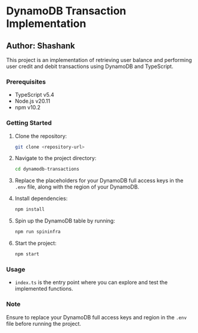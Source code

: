 # DynamoDB Transaction Implementation

## Author: Shashank

This project is an implementation of retrieving user balance and performing user credit and debit transactions using DynamoDB and TypeScript.

### Prerequisites

- TypeScript v5.4
- Node.js v20.11
- npm v10.2

### Getting Started

1. Clone the repository:

    ```bash
    git clone <repository-url>
    ```

2. Navigate to the project directory:

    ```bash
    cd dynamodb-transactions
    ```

3. Replace the placeholders for your DynamoDB full access keys in the `.env` file, along with the region of your DynamoDB.

4. Install dependencies:

    ```bash
    npm install
    ```

5. Spin up the DynamoDB table by running:

    ```bash
    npm run spininfra
    ```

6. Start the project:

    ```bash
    npm start
    ```

### Usage

- `index.ts` is the entry point where you can explore and test the implemented functions.

### Note

Ensure to replace your DynamoDB full access keys and region in the `.env` file before running the project.

